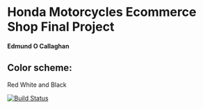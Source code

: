 # **Honda Motorcycles Ecommerce Shop Final Project**
**Edmund O Callaghan**

## Color scheme:

Red White and Black

[![Build Status](https://travis-ci.org/Novicetheaf/Honda-Motorcycle-Ecommerce-Project.svg?branch=master)](https://travis-ci.org/Novicetheaf/Honda-Motorcycle-Ecommerce-Project)